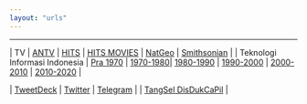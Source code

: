 ```yaml
---
layout: "urls"
---
```

<hr>

| TV | [ANTV](https://visionplus.okezone.com/play/12-antv) | [HITS](https://www.hitstv.com/schedule.php) | [HITS MOVIES](https://movies.hitstv.com/schedule.html) | [NatGeo](http://www.natgeotv.com/asia/) | [Smithsonian](https://www.smithsonianchannel.asia/) |
| Teknologi Informasi Indonesia | [Pra 1970](https://rahmatm.samik-ibrahim.vlsm.org/2020/10/teknolog-informasi-indonesia-sebelum.html) | [1970-1980](https://rahmatm.samik-ibrahim.vlsm.org/2020/10/teknolog-informasi-indonesia-1970-1980.html)| [1980-1990](https://rahmatm.samik-ibrahim.vlsm.org/2020/10/teknolog-informasi-indonesia-1980-1990.html) | [1990-2000](https://rahmatm.samik-ibrahim.vlsm.org/2020/10/teknolog-informasi-indonesia-1990-2000.html) | [2000-2010](https://rahmatm.samik-ibrahim.vlsm.org/2020/10/teknologi-informasi-indonesia-2000-2010.html) | [2010-2020](https://rahmatm.samik-ibrahim.vlsm.org/2020/10/teknologi-informasi-indonesia-2010-2020.html) |

| [TweetDeck](https://tweetdeck.twitter.com/) | [Twitter](https://twitter.com/) | [Telegram](https://web.telegram.org/) | 
| [TangSel DisDukCaPil](https://disdukcapil.tangerangselatankota.go.id/) |
